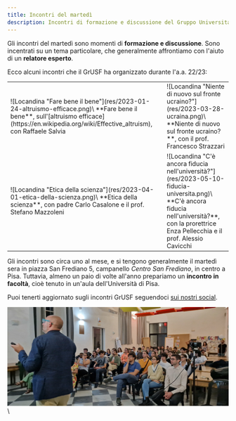 ```yaml
---
title: Incontri del martedì
description: Incontri di formazione e discussione del Gruppo Universitari San Frediano.
---
```


Gli incontri del martedì sono momenti di **formazione e discussione**. Sono
incentrati su un tema particolare, che generalmente affrontiamo con l'aiuto di
un **relatore esperto**.

Ecco alcuni incontri che il GrUSF ha organizzato durante l'a.a. 22/23:

<table class="locandine">
<tr>
    <td>
        ![Locandina "Fare bene il bene"](res/2023-01-24-altruismo-efficace.png)\
        **Fare bene il bene**, sull'[altruismo efficace](https://en.wikipedia.org/wiki/Effective_altruism), con Raffaele Salvia
    </td>
    <td>
        ![Locandina "Niente di nuovo sul fronte ucraino?"](res/2023-03-28-ucraina.png)\
        **Niente di nuovo sul fronte ucraino?**, con il prof. Francesco Strazzari
    </td>
</tr>
<tr>
    <td>
        ![Locandina "Etica della scienza"](res/2023-04-01-etica-della-scienza.png)\
        **Etica della scienza**, con padre Carlo Casalone e il prof. Stefano Mazzoleni
    </td>
    <td>
        ![Locandina "C'è ancora fiducia nell'università?"](res/2023-05-10-fiducia-universita.png)\
        **C'è ancora fiducia nell'università?**, con la prorettrice Enza Pellecchia e il prof. Alessio Cavicchi
    </td>
</tr>
</table>

Gli incontri sono circa uno al mese, e si tengono generalmente il martedì sera
in piazza San Frediano 5, campanello *Centro San Frediano*, in centro a Pisa.
Tuttavia, almeno un paio di volte all'anno prepariamo un **incontro in
facoltà**, cioè tenuto in un'aula dell'Università di Pisa.

Puoi tenerti aggiornato sugli incontri GrUSF seguendoci
[sui nostri social](link.html).

![Incontro su sonno e apprendimento con il prof. Ugo Faraguna](res/foto-incontro.jpg)\
